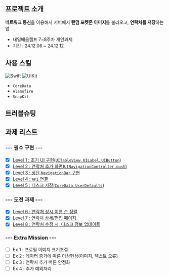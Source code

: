 ## 프로젝트 소개
**네트워크 통신**을 이용해서 서버에서 **랜덤 포켓몬 이미지**를 불러오고, **연락처를 저장**하는 앱

- 내일배움캠프 7~8주차 개인과제
- 기간 : 24.12.06 ~ 24.12.12

## 사용 스킬
![Swift](https://img.shields.io/badge/swift-F54A2A?style=for-the-badge&logo=swift&logoColor=white)
![UIKit](https://img.shields.io/badge/UIKit-2396F3?style=for-the-badge&logo=uikit&logoColor=white)
- `CoreData`
- `Alamofire`
- `SnapKit`

## 트러블슈팅

## 과제 리스트
### **--- 필수 구현 ---**
- [x] [Level 1 : 초기 UI 구현(`UITableView`, `UILabel`, `UIButton`)](https://github.com/hamsik22/NBC_W7-8_PhoneBook/pull/1)
- [x] [Level 2 : 연락처 추가 화면(`UINavigationController.push`)](https://github.com/hamsik22/NBC_W7-8_PhoneBook/pull/2)
- [x] [Level 3 : 상단 `NavigationBar` 구현](https://github.com/hamsik22/NBC_W7-8_PhoneBook/pull/3)
- [x] [Level 4 : `API` 연결](https://github.com/hamsik22/NBC_W7-8_PhoneBook/pull/4)
- [x] [Level 5 : 디스크 저장(`CoreData`, `UserDefaults`)](https://github.com/hamsik22/NBC_W7-8_PhoneBook/pull/5)

### **--- 도전 과제 ---**
- [x] [Level 6 : 연락처 상시 이름 순 정렬](https://github.com/hamsik22/NBC_W7-8_PhoneBook/pull/6)
- [x] [Level 7 : 연락처 상세/편집 페이지](https://github.com/hamsik22/NBC_W7-8_PhoneBook/pull/6)
- [x] [Level 8 : 연락처 수정 시, 디스크 정보 업데이트](https://github.com/hamsik22/NBC_W7-8_PhoneBook/pull/6)

### **--- Extra Mission ---**
- [ ] Ex 1 : 프로필 이미지 크기조절
- [ ] Ex 2 : 데이터 증가에 따른 이상현상(이미지, 텍스트 오류)
- [ ] Ex 3 : 연락처 추가 버튼 안정화
- [ ] Ex 4 : 추가 예외처리
